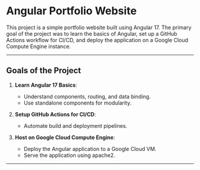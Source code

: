# Angular Portfolio Website

This project is a simple portfolio website built using Angular 17. The primary goal of the project was to learn the basics of Angular, set up a GitHub Actions workflow for CI/CD, and deploy the application on a Google Cloud Compute Engine instance.

---

## Goals of the Project

1. **Learn Angular 17 Basics**:
   - Understand components, routing, and data binding.
   - Use standalone components for modularity.

2. **Setup GitHub Actions for CI/CD**:
   - Automate build and deployment pipelines.

3. **Host on Google Cloud Compute Engine**:
   - Deploy the Angular application to a Google Cloud VM.
   - Serve the application using apache2.

---
